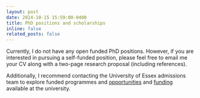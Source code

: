 ```yaml
---
layout: post
date: 2024-10-15 15:59:00-0400
title: PhD positions and scholarships
inline: false
related_posts: false
---
```


Currently, I do not have any open funded PhD positions. However, if you are interested in pursuing a self-funded position, please feel free to email me your CV along with a two-page research proposal (including references).

Additionally, I recommend contacting the University of Essex admissions team to explore funded programmes and [opportunities](https://www.essex.ac.uk/postgraduate/research/opportunities) and [funding](https://www.essex.ac.uk/postgraduate/research/fees-and-funding/scholarships-and-funding) available at the university.